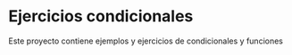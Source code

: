 # Ejercicios condicionales
Este proyecto contiene ejemplos y ejercicios de condicionales y funciones